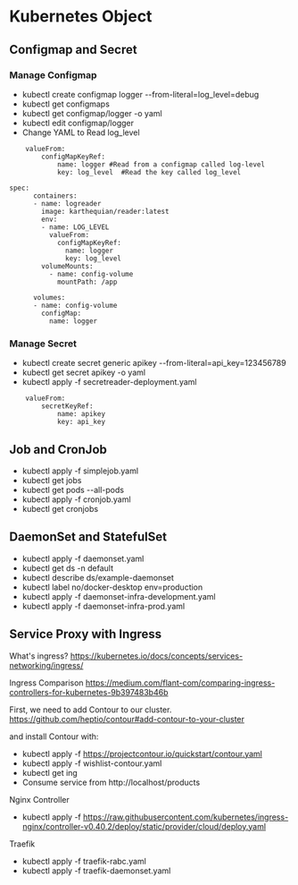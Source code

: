 # Kubernetes Object
## Configmap and Secret
### Manage Configmap
* kubectl create configmap logger --from-literal=log_level=debug
* kubectl get configmaps
* kubectl get configmap/logger -o yaml
* kubectl edit configmap/logger
* Change YAML to Read log_level

```
    valueFrom:
        configMapKeyRef:
            name: logger #Read from a configmap called log-level
            key: log_level  #Read the key called log_level
```

```
spec:
      containers:
      - name: logreader
        image: karthequian/reader:latest
        env:
        - name: LOG_LEVEL
          valueFrom:
            configMapKeyRef:
              name: logger 
              key: log_level
        volumeMounts:
          - name: config-volume
            mountPath: /app

      volumes:
      - name: config-volume
        configMap:
          name: logger
```

### Manage Secret
* kubectl create secret generic apikey --from-literal=api_key=123456789
* kubectl get secret apikey -o yaml
* kubectl apply -f secretreader-deployment.yaml

```
    valueFrom:
        secretKeyRef:
            name: apikey
            key: api_key
```

## Job and CronJob
* kubectl apply -f simplejob.yaml
* kubectl get jobs
* kubectl get pods --all-pods
* kubectl apply -f cronjob.yaml
* kubectl get cronjobs

## DaemonSet and StatefulSet
* kubectl apply -f daemonset.yaml
* kubectl get ds -n default
* kubectl describe ds/example-daemonset
* kubectl label no/docker-desktop env=production
* kubectl apply -f daemonset-infra-development.yaml
* kubectl apply -f daemonset-infra-prod.yaml

## Service Proxy with Ingress
What's ingress?
https://kubernetes.io/docs/concepts/services-networking/ingress/

Ingress Comparison
https://medium.com/flant-com/comparing-ingress-controllers-for-kubernetes-9b397483b46b

First, we need to add Contour to our cluster.
https://github.com/heptio/contour#add-contour-to-your-cluster

and install Contour with:

* kubectl apply -f https://projectcontour.io/quickstart/contour.yaml
* kubectl apply -f wishlist-contour.yaml
* kubectl get ing
* Consume service from http://localhost/products

Nginx Controller
* kubectl apply -f https://raw.githubusercontent.com/kubernetes/ingress-nginx/controller-v0.40.2/deploy/static/provider/cloud/deploy.yaml

Traefik
* kubectl apply -f traefik-rabc.yaml
* kubectl apply -f traefik-daemonset.yaml
